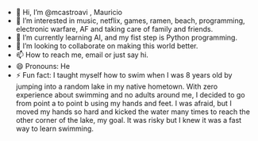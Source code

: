 - 👋 Hi, I’m @mcastroavi , Mauricio 
- 👀 I’m interested in music, netflix, games, ramen, beach, programming, electronic warfare, AF and taking care of family and friends. 
- 🌱 I’m currently learning AI, and my fist step is Python programming. 
- 💞️ I’m looking to collaborate on making this world better. 
- 📫 How to reach me, email or just say hi.
- 😄 Pronouns: He
- ⚡ Fun fact: I taught myself how to swim when I was 8 years old by jumping into a random lake in my native hometown.
      With zero experience about swimming and no adults around me, I decided to go from point a to point b using my hands and feet.
      I was afraid, but I moved my hands so hard and kicked the water many times to reach the other corner of the lake, my goal.
      It was risky but I knew it was a fast way to learn swimming.    

<!---
mcastroavi/mcastroavi is a ✨ special ✨ repository because its `README.md` (this file) appears on your GitHub profile.
You can click the Preview link to take a look at your changes.
--->
